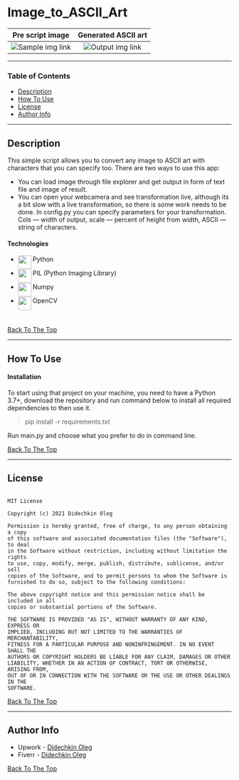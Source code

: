 # Image_to_ASCII_Art

Pre script image           |  Generated ASCII art 
:-------------------------:|:-------------------------:
![Sample img link]         | ![Output img link]

---

### Table of Contents

- [Description](#description)
- [How To Use](#how-to-use)
- [License](#license)
- [Author Info](#author-info)

---

## Description

This simple script allows you to convert any image to ASCII art with characters that you can specify too. There are two ways to use this app:
- You can load image through file explorer and get output in form of text file and image of result.
- You can open your webcamera and see transformation live, although its a bit slow with a live transformation, so there is some work needs to be done.
In config.py you can specify parameters for your transformation. Cols — width of output, scale — percent of height from width, ASCII — string of characters.

#### Technologies

- <img align="left" width="30px" src="https://user-images.githubusercontent.com/1499751/115736045-a513f280-a393-11eb-8dbd-ebd3eda15841.png"/> Python

- <img align="left" width="30px" src="https://user-images.githubusercontent.com/1499751/115736683-23709480-a394-11eb-83ff-2b9934000eff.png"/> PIL (Python Imaging Library)

- <img align="left" width="30px" src="https://user-images.githubusercontent.com/1499751/115737285-ab569e80-a394-11eb-9062-153f7b713199.png"/> Numpy

- <img align="left" width="30px" src="https://user-images.githubusercontent.com/1499751/115753693-24a9bd80-a3a4-11eb-9ce7-d2320ee4000a.png"/> OpenCV

<br/><br/>
[Back To The Top](#Image_to_ASCII_Art)

---

## How To Use

#### Installation

To start using that project on your machine, you need to have a Python 3.7+, download the repository and run command below to install all required dependencies to then use it.

>pip install -r requirements.txt

Run main.py and choose what you prefer to do in command line.

[Back To The Top](#Image_to_ASCII_Art)

---

## License

```text

MIT License

Copyright (c) 2021 Didechkin Oleg

Permission is hereby granted, free of charge, to any person obtaining a copy
of this software and associated documentation files (the "Software"), to deal
in the Software without restriction, including without limitation the rights
to use, copy, modify, merge, publish, distribute, sublicense, and/or sell
copies of the Software, and to permit persons to whom the Software is
furnished to do so, subject to the following conditions:

The above copyright notice and this permission notice shall be included in all
copies or substantial portions of the Software.

THE SOFTWARE IS PROVIDED "AS IS", WITHOUT WARRANTY OF ANY KIND, EXPRESS OR
IMPLIED, INCLUDING BUT NOT LIMITED TO THE WARRANTIES OF MERCHANTABILITY,
FITNESS FOR A PARTICULAR PURPOSE AND NONINFRINGEMENT. IN NO EVENT SHALL THE
AUTHORS OR COPYRIGHT HOLDERS BE LIABLE FOR ANY CLAIM, DAMAGES OR OTHER
LIABILITY, WHETHER IN AN ACTION OF CONTRACT, TORT OR OTHERWISE, ARISING FROM,
OUT OF OR IN CONNECTION WITH THE SOFTWARE OR THE USE OR OTHER DEALINGS IN THE
SOFTWARE.
```

[Back To The Top](#Image_to_ASCII_Art)

---

## Author Info

- Upwork - [Didechkin Oleg](https://www.upwork.com/freelancers/~01bc2c6d8b19205903)
- Fiverr - [Didechkin Oleg](https://www.fiverr.com/dbofury)

[Back To The Top](#Image_to_ASCII_Art)

[Sample img link]: https://user-images.githubusercontent.com/1499751/115998045-1c44c300-a5ee-11eb-9393-3e15a77260b6.jpg
[Output img link]: https://user-images.githubusercontent.com/1499751/115998036-1222c480-a5ee-11eb-99d5-375253e63361.jpg
